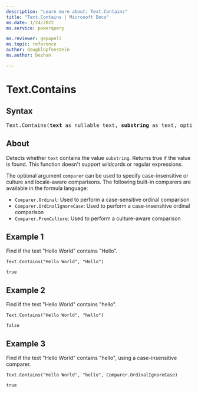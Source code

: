 ```yaml
---
description: "Learn more about: Text.Contains"
title: "Text.Contains | Microsoft Docs"
ms.date: 1/24/2022
ms.service: powerquery

ms.reviewer: gepopell
ms.topic: reference
author: dougklopfenstein
ms.author: bezhan

---
```

# Text.Contains

## Syntax

<pre>
Text.Contains(<b>text</b> as nullable text, <b>substring</b> as text, optional <b>comparer</b> as nullable function) as nullable logical
</pre>
  
## About

Detects whether `text` contains the value `substring`. Returns true if the value is found. This function doesn't support wildcards or regular expressions.

The optional argument `comparer` can be used to specify case-insensitive or culture and locale-aware comparisons. The following built-in comparers are available in the formula language:

* `Comparer.Ordinal`: Used to perform a case-sensitive ordinal comparison
* `Comparer.OrdinalIgnoreCase`: Used to perform a case-insensitive ordinal comparison
* `Comparer.FromCulture`: Used to perform a culture-aware comparison

## Example 1

Find if the text "Hello World" contains "Hello".

```powerquery-m
Text.Contains("Hello World", "Hello")
```

`true`

## Example 2

Find if the text "Hello World" contains "hello".

```powerquery-m
Text.Contains("Hello World", "hello")
```

`false`

## Example 3

Find if the text "Hello World" contains "hello", using a case-insensitive comparer.

```powerquery-m
Text.Contains("Hello World", "hello", Comparer.OrdinalIgnoreCase)
```

`true`
